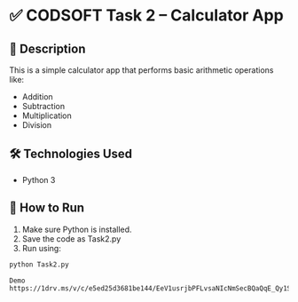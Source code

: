 # ✅ CODSOFT Task 2 – Calculator App

## 📌 Description
This is a simple calculator app that performs basic arithmetic operations like:
- Addition
- Subtraction
- Multiplication
- Division

## 🛠 Technologies Used
- Python 3

## 🚀 How to Run
1. Make sure Python is installed.
2. Save the code as Task2.py
3. Run using:
```bash
python Task2.py

Demo
https://1drv.ms/v/c/e5ed25d3681be144/EeV1usrjbPFLvsaNIcNmSecBQaQqE_Qy1SI79HAVtzAQFg?e=HY7ihh

